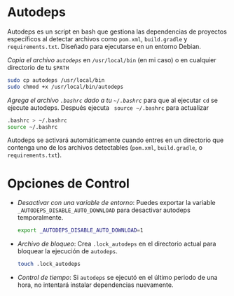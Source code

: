 # Autodeps

Autodeps es un script en bash que gestiona las dependencias de proyectos específicos al detectar archivos como `pom.xml`, `build.gradle` y `requirements.txt`. Diseñado para ejecutarse en un entorno Debian.

*Copia el archivo `autodeps`* en `/usr/local/bin` (en mi caso) o en cualquier directorio de tu `$PATH`
   ```bash
   sudo cp autodeps /usr/local/bin
   sudo chmod +x /usr/local/bin/autodeps
   ```
*Agrega el archivo `.bashrc` dado a tu `~/.bashrc`* para que al ejecutar `cd` se ejecute autodeps. Después ejecuta ` source ~/.bashrc` para actualizar
   ```bash
   .bashrc > ~/.bashrc
   source ~/.bashrc
   ```

Autodeps se activará automáticamente cuando entres en un directorio que contenga uno de los archivos detectables (`pom.xml`, `build.gradle`, o `requirements.txt`).


# Opciones de Control

- *Desactivar con una variable de entorno*: Puedes exportar la variable `_AUTODEPS_DISABLE_AUTO_DOWNLOAD` para desactivar autodeps temporalmente.
  ```bash
  export _AUTODEPS_DISABLE_AUTO_DOWNLOAD=1
  ```

- *Archivo de bloqueo*: Crea `.lock_autodeps` en el directorio actual para bloquear la ejecución de `autodeps`.
  ```bash
  touch .lock_autodeps
  ```

- *Control de tiempo*: Si `autodeps` se ejecutó en el último periodo de una hora, no intentará instalar dependencias nuevamente.
